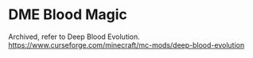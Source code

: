 # DME Blood Magic
 
 Archived, refer to Deep Blood Evolution.
https://www.curseforge.com/minecraft/mc-mods/deep-blood-evolution


